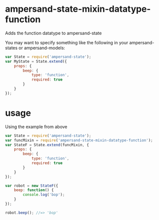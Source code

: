 # ampersand-state-mixin-datatype-function
Adds the function datatype to ampersand-state

You may want to specify something like the following in your ampersand-states or ampersand-models:

```js
var State = require('ampersand-state');
var MyState = State.extend({
    props: {
        beep: {
            type: 'function',
            required: true
        }
    }
});
```

# usage
Using the example from above
```js
var State = require('ampersand-state');
var funcMixin = require('ampersand-state-mixin-datatype-function');
var StateF = State.extend(funcMixin, {
    props: {
        beep: {
            type: 'function',
            required: true
        }
    }
});

var robot = new StateF({
    beep: function() {
        console.log('bop');
    }
});

robot.beep(); //=> 'bop'
```
